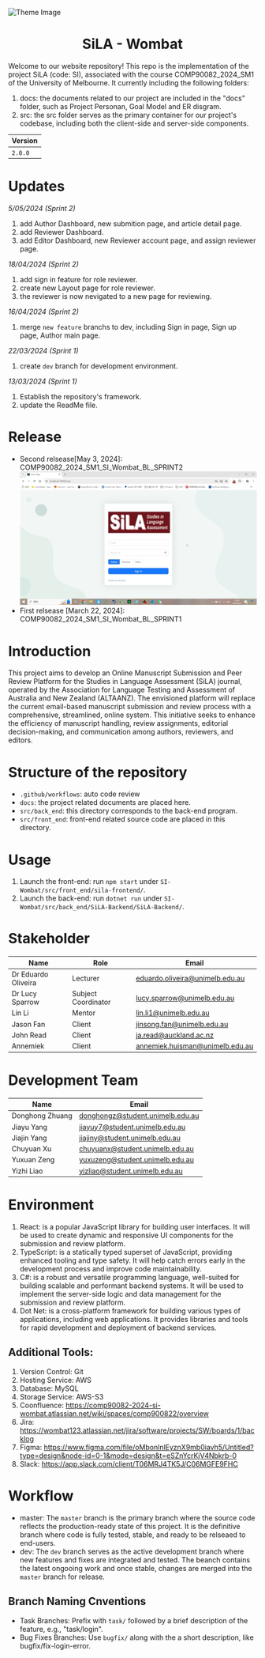 ![Theme Image](docs/images/theme_image.png "")

<h1 align="center">SiLA - Wombat</h1>


Welcome to our website repository! This repo is the implementation of the project SiLA (code: SI), associated with the course COMP90082_2024_SM1 of the University of Melbourne. It currently including the following folders:
1. docs: the documents related to our project are included in the "docs" folder, such as Project Personan, Goal Model and ER disgram.
2. src: the src folder serves as the primary container for our project's codebase, including both the client-side and server-side components.

| Version |
|---|
| `2.0.0` |

# Updates
*5/05/2024 (Sprint 2)*

1. add Author Dashboard, new submition page, and article detail page.
2. add Reviewer Dashboard.
3. add Editor Dashboard, new Reviewer account page, and assign reviewer page.

*18/04/2024 (Sprint 2)*

1. add sign in feature for role reviewer.
2. create new Layout page for role reviewer.
3. the reviewer is now nevigated to a new page for reviewing.
 

*16/04/2024 (Sprint 2)*

1. merge `new feature` branchs to dev, including Sign in page, Sign up page, Author main page.

*22/03/2024 (Sprint 1)*

1. create `dev` branch for development environment.

*13/03/2024 (Sprint 1)*

1. Establish the repository's framework. 
2. update the ReadMe file.

# Release 
- Second relsease[May 3, 2024]: COMP90082_2024_SM1_SI_Wombat_BL_SPRINT2
[![Sprint 2 demonstration video](./docs/images/sprint_2_demonstration.png)](https://youtu.be/m-Q2aA_KJoA?feature=shared)
- First relsease [March 22, 2024]: COMP90082_2024_SM1_SI_Wombat_BL_SPRINT1

# Introduction
This project aims to develop an Online Manuscript Submission and Peer Review Platform for the Studies in Language Assessment (SiLA) journal, operated by the Association for Language Testing and Assessment of Australia and New Zealand (ALTAANZ). The envisioned platform will replace the current email-based manuscript submission and review process with a comprehensive, streamlined, online system. This initiative seeks to enhance the efficiency of manuscript handling, review assignments, editorial decision-making, and communication among authors, reviewers, and editors.

# Structure of the repository
- `.github/workflows`: auto code review
- `docs`: the project related documents are placed here.
- `src/back_end`: this directory corresponds to the back-end program.
- `src/front_end`: front-end related source code are placed in this directory.

# Usage
1. Launch the front-end: 
    run `npm start` under `SI-Wombat/src/front_end/sila-frontend/`.
2. Launch the back-end:
    run `dotnet run` under `SI-Wombat/src/back_end/SiLA-Backend/SiLA-Backend/`.

# Stakeholder
| Name            | Role                | Email                         |
|-----------------|---------------------|-------------------------------|
| Dr Eduardo Oliveira | Lecturer            | eduardo.oliveira@unimelb.edu.au |
| Dr Lucy Sparrow    | Subject Coordinator | lucy.sparrow@unimelb.edu.au   |
| Lin Li            | Mentor              | lin.li1@unimelb.edu.au        |
| Jason Fan         | Client              | jinsong.fan@unimelb.edu.au    |
| John Read         | Client              | ja.read@auckland.ac.nz |
| Annemiek         | Client              | annemiek.huisman@unimelb.edu.au |


# Development Team
| Name            | Email               |
|-----------------|---------------------|
| Donghong Zhuang            | donghongz@student.unimelb.edu.au               |
| Jiayu Yang            | jiayuy7@student.unimelb.edu.au               |
| Jiajin Yang            | jiajiny@student.unimelb.edu.au               |
| Chuyuan Xu            | chuyuanx@student.unimelb.edu.au               |
| Yuxuan Zeng            | yuxuzeng@student.unimelb.edu.au               |
| Yizhi Liao            | yizliao@student.unimelb.edu.au               |

# Environment
1. React: is a popular JavaScript library for building user interfaces. It will be used to create dynamic and responsive UI components for the submission and review platform.
2. TypeScript: is a statically typed superset of JavaScript, providing enhanced tooling and type safety. It will help catch errors early in the development process and improve code maintainability.
3. C#: is a robust and versatile programming language, well-suited for building scalable and performant backend systems. It will be used to implement the server-side logic and data management for the submission and review platform.
4. Dot Net: is a cross-platform framework for building various types of applications, including web applications. It provides libraries and tools for rapid development and deployment of backend services.

## Additional Tools:
1. Version Control: Git
2. Hosting Service: AWS
3. Database: MySQL
4. Storage Service: AWS-S3
5. Coonfluence: https://comp90082-2024-si-wombat.atlassian.net/wiki/spaces/comp900822/overview
6. Jira: https://wombat123.atlassian.net/jira/software/projects/SW/boards/1/backlog
7. Figma: https://www.figma.com/file/oMbonlnlEyznX9mb0iavh5/Untitled?type=design&node-id=0-1&mode=design&t=eSZnYcrKjV4Nbkrb-0
8. Slack: https://app.slack.com/client/T06MRJ4TK5J/C06MGFE9FHC

# Workflow
- master: The `master` branch is the primary branch where the source code reflects the production-ready state of this project. It is the definitive branch where code is fully tested, stable, and ready to be relseaed to end-users.
- dev: The `dev` branch serves as the active development branch where new features and fixes are integrated and tested. The beanch contains the latest ongooing work and once stable, changes are merged into the `master` branch for release.

## Branch Naming Cnventions
- Task Branches: Prefix with `task/` followed by a brief description of the feature, e.g., "task/login".
- Bug Fixes Branches: Use `bugfix/` along with the a short description, like bugfix/fix-login-error.

<!-- ## Instruction 
(this file must be updated at all times. please, make sure explain the github structure here and generate changelogs for each sprint before you tag it)

At the end of each sprint, generate a BASELINE TAG from your repository (master branch).

Format: COMP90082_2024_SM1_<TwoDigits>_<team>_BL_<sprint>
BL means BASELINE. A baseline is a reference point in the software development life cycle marked by the completion and formal approval of a set of predefined work products

Example of TAG in this subject: COMP90082_2024_SM1_CM_Wombat_BL_SPRINT1 -->

